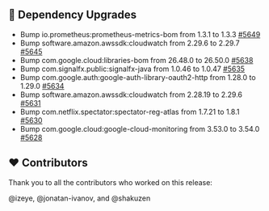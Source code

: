 ## :hammer: Dependency Upgrades

- Bump io.prometheus:prometheus-metrics-bom from 1.3.1 to 1.3.3 [#5649](https://github.com/micrometer-metrics/micrometer/pull/5649)
- Bump software.amazon.awssdk:cloudwatch from 2.29.6 to 2.29.7 [#5645](https://github.com/micrometer-metrics/micrometer/pull/5645)
- Bump com.google.cloud:libraries-bom from 26.48.0 to 26.50.0 [#5638](https://github.com/micrometer-metrics/micrometer/pull/5638)
- Bump com.signalfx.public:signalfx-java from 1.0.46 to 1.0.47 [#5635](https://github.com/micrometer-metrics/micrometer/pull/5635)
- Bump com.google.auth:google-auth-library-oauth2-http from 1.28.0 to 1.29.0 [#5634](https://github.com/micrometer-metrics/micrometer/pull/5634)
- Bump software.amazon.awssdk:cloudwatch from 2.28.19 to 2.29.6 [#5631](https://github.com/micrometer-metrics/micrometer/pull/5631)
- Bump com.netflix.spectator:spectator-reg-atlas from 1.7.21 to 1.8.1 [#5630](https://github.com/micrometer-metrics/micrometer/pull/5630)
- Bump com.google.cloud:google-cloud-monitoring from 3.53.0 to 3.54.0 [#5628](https://github.com/micrometer-metrics/micrometer/pull/5628)

## :heart: Contributors

Thank you to all the contributors who worked on this release:

@izeye, @jonatan-ivanov, and @shakuzen
